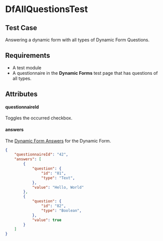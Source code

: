 # DfAllQuestionsTest

## Test Case
Answering a dynamic form with all types of Dynamic Form Questions.

## Requirements
* A test module
* A questionnaire in the **Dynamic Forms** test page that has questions of all types.

## Attributes

#### questionnaireId <Badge text="string" vertical="middle" />
Toggles the occurred checkbox.

#### answers <Badge text="array of Dynamic Form Answers" vertical="middle" />
The [Dynamic Form Answers](../data/df-answer) for the Dynamic Form.

``` json
{
    "questionnaireId": "42",
    "answers": [
        {
            "question": {
                "id": "81",
                "type": "Text",
            },
            "value": "Hello, World"
        },
        {
            "question": {
                "id": "82",
                "type": "Boolean",
            },
            "value": true
        }
    ]
}
```